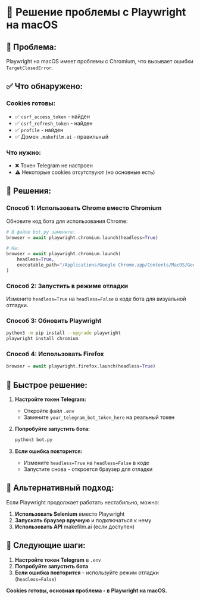 # 🔧 Решение проблемы с Playwright на macOS

## 🎯 Проблема:
Playwright на macOS имеет проблемы с Chromium, что вызывает ошибки `TargetClosedError`.

## ✅ Что обнаружено:

### Cookies готовы:
- ✅ `csrf_access_token` - найден
- ✅ `csrf_refresh_token` - найден  
- ✅ `profile` - найден
- ✅ Домен `.makefilm.ai` - правильный

### Что нужно:
- ❌ Токен Telegram не настроен
- ⚠️ Некоторые cookies отсутствуют (но основные есть)

## 🔧 Решения:

### Способ 1: Использовать Chrome вместо Chromium

Обновите код бота для использования Chrome:

```python
# В файле bot.py замените:
browser = await playwright.chromium.launch(headless=True)

# На:
browser = await playwright.chromium.launch(
    headless=True,
    executable_path="/Applications/Google Chrome.app/Contents/MacOS/Google Chrome"
)
```

### Способ 2: Запустить в режиме отладки

Измените `headless=True` на `headless=False` в коде бота для визуальной отладки.

### Способ 3: Обновить Playwright

```bash
python3 -m pip install --upgrade playwright
playwright install chromium
```

### Способ 4: Использовать Firefox

```python
browser = await playwright.firefox.launch(headless=True)
```

## 🚀 Быстрое решение:

1. **Настройте токен Telegram:**
   - Откройте файл `.env`
   - Замените `your_telegram_bot_token_here` на реальный токен

2. **Попробуйте запустить бота:**
   ```bash
   python3 bot.py
   ```

3. **Если ошибка повторится:**
   - Измените `headless=True` на `headless=False` в коде
   - Запустите снова - откроется браузер для отладки

## 📝 Альтернативный подход:

Если Playwright продолжает работать нестабильно, можно:

1. **Использовать Selenium** вместо Playwright
2. **Запускать браузер вручную** и подключаться к нему
3. **Использовать API** makefilm.ai (если доступен)

## 🎯 Следующие шаги:

1. **Настройте токен Telegram** в `.env`
2. **Попробуйте запустить бота**
3. **Если ошибка повторится** - используйте режим отладки (`headless=False`)

**Cookies готовы, основная проблема - в Playwright на macOS.**
